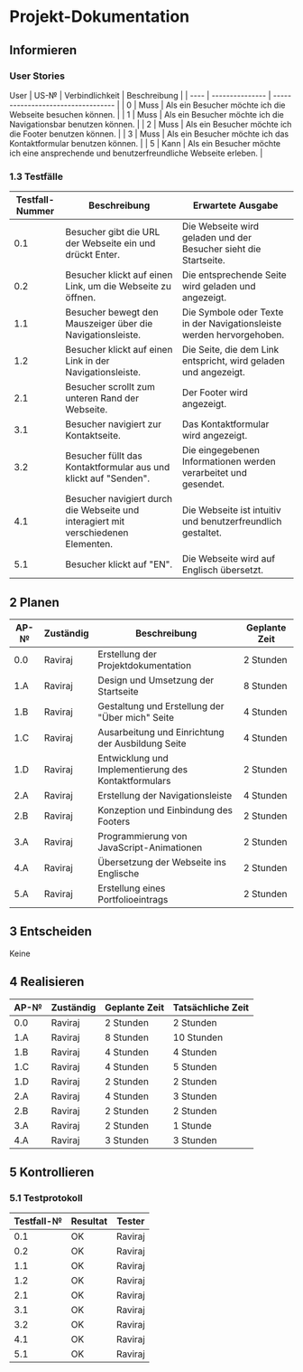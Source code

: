 # Projekt-Dokumentation


## Informieren

### User Stories

User
| US-№ | Verbindlichkeit  | Beschreibung                       |
| ---- | --------------- | ---------------------------------- |
| 0    |              Muss    | Als ein Besucher möchte ich die Webseite besuchen können. |
| 1    |              Muss    | Als ein Besucher möchte ich die Navigationsbar benutzen können. |
| 2  |              Muss       |   Als ein Besucher möchte ich die Footer benutzen können.                                 |
| 3  |              Muss     |   Als ein Besucher möchte ich das Kontaktformular benutzen können.                                 |
| 5  |              Kann     |   Als ein Besucher möchte ich eine ansprechende und benutzerfreundliche Webseite erleben.                              |



### 1.3 Testfälle


| Testfall-Nummer | Beschreibung                                                                  | Erwartete Ausgabe                                                     |
| --------------- | ----------------------------------------------------------------------------- | --------------------------------------------------------------------- |
| 0.1             | Besucher gibt die URL der Webseite ein und drückt Enter.                      | Die Webseite wird geladen und der Besucher sieht die Startseite.    |
| 0.2             | Besucher klickt auf einen Link, um die Webseite zu öffnen.                    | Die entsprechende Seite wird geladen und angezeigt.                 |
| 1.1             | Besucher bewegt den Mauszeiger über die Navigationsleiste.                    | Die Symbole oder Texte in der Navigationsleiste werden hervorgehoben. |
| 1.2             | Besucher klickt auf einen Link in der Navigationsleiste.                      | Die Seite, die dem Link entspricht, wird geladen und angezeigt.     |
| 2.1             | Besucher scrollt zum unteren Rand der Webseite.                               | Der Footer wird angezeigt.                                           |
| 3.1             | Besucher navigiert zur Kontaktseite.                                          | Das Kontaktformular wird angezeigt.                                  |
| 3.2             | Besucher füllt das Kontaktformular aus und klickt auf "Senden".               | Die eingegebenen Informationen werden verarbeitet und gesendet.     |
| 4.1             | Besucher navigiert durch die Webseite und interagiert mit verschiedenen Elementen. | Die Webseite ist intuitiv und benutzerfreundlich gestaltet.          |
| 5.1             | Besucher klickt auf "EN". | Die Webseite wird auf Englisch übersetzt.          |


## 2 Planen

| AP-№ | Zuständig | Beschreibung                            | Geplante Zeit |
| ---- | --------- | --------------------------------------- | ------------- |
| 0.0  | Raviraj   | Erstellung der Projektdokumentation    | 2 Stunden     |
| 1.A  | Raviraj   | Design und Umsetzung der Startseite     | 8 Stunden     |
| 1.B  | Raviraj   | Gestaltung und Erstellung der "Über mich" Seite  | 4 Stunden |
| 1.C  | Raviraj   | Ausarbeitung und Einrichtung der Ausbildung Seite | 4 Stunden |
| 1.D  | Raviraj   | Entwicklung und Implementierung des Kontaktformulars | 2 Stunden |
| 2.A  | Raviraj   | Erstellung der Navigationsleiste         | 4 Stunden     |
| 2.B  | Raviraj   | Konzeption und Einbindung des Footers    | 2 Stunden     |
| 3.A  | Raviraj   | Programmierung von JavaScript-Animationen | 2 Stunden  |
| 4.A  | Raviraj   | Übersetzung der Webseite ins Englische | 2 Stunden     |
| 5.A  | Raviraj   | Erstellung eines Portfolioeintrags       | 2 Stunden     |



## 3 Entscheiden

Keine

## 4 Realisieren

| AP-№ | Zuständig | Geplante Zeit | Tatsächliche Zeit |
| ---- | --------- | ------------- | ----------------- |
| 0.0  |  Raviraj        | 2 Stunden      | 2 Stunden         |
| 1.A  |  Raviraj         | 8 Stunden     |   10 Stunden      |
| 1.B  |  Raviraj         | 4 Stunden      |    4 Stunden               |
| 1.C  |  Raviraj         | 4 Stunden     |  5 Stunden             |
| 1.D  |  Raviraj         | 2 Stunden      |  2 Stunden                 |
| 2.A  |  Raviraj         | 4 Stunden     |   3 Stunden                |
| 2.B  |  Raviraj         | 2 Stunden      |   2 Stunden                |
| 3.A  |  Raviraj         | 2 Stunden     |   1 Stunde                |
| 4.A  |  Raviraj         | 3 Stunden      |   3 Stunden                |




## 5 Kontrollieren

### 5.1 Testprotokoll

| Testfall-№  | Resultat | Tester   |
| --------------- | -------- | -------- |
| 0.1             | OK       | Raviraj  |
| 0.2             | OK       | Raviraj  |
| 1.1             | OK       | Raviraj  |
| 1.2             | OK       | Raviraj  |
| 2.1             | OK       | Raviraj  |
| 3.1             | OK       | Raviraj  |
| 3.2             | OK       | Raviraj  |
| 4.1             | OK       | Raviraj  |
| 5.1             | OK       | Raviraj  |





